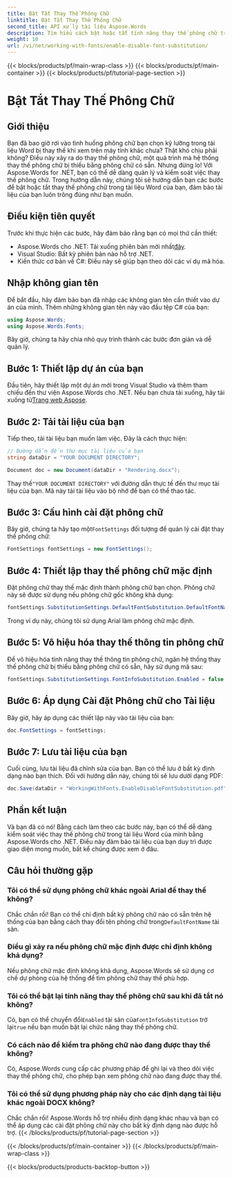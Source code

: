 ```yaml
---
title: Bật Tắt Thay Thế Phông Chữ
linktitle: Bật Tắt Thay Thế Phông Chữ
second_title: API xử lý tài liệu Aspose.Words
description: Tìm hiểu cách bật hoặc tắt tính năng thay thế phông chữ trong tài liệu Word bằng Aspose.Words cho .NET. Đảm bảo tài liệu của bạn trông nhất quán trên mọi nền tảng.
weight: 10
url: /vi/net/working-with-fonts/enable-disable-font-substitution/
---
```


{{< blocks/products/pf/main-wrap-class >}}
{{< blocks/products/pf/main-container >}}
{{< blocks/products/pf/tutorial-page-section >}}

# Bật Tắt Thay Thế Phông Chữ

## Giới thiệu

Bạn đã bao giờ rơi vào tình huống phông chữ bạn chọn kỹ lưỡng trong tài liệu Word bị thay thế khi xem trên máy tính khác chưa? Thật khó chịu phải không? Điều này xảy ra do thay thế phông chữ, một quá trình mà hệ thống thay thế phông chữ bị thiếu bằng phông chữ có sẵn. Nhưng đừng lo! Với Aspose.Words for .NET, bạn có thể dễ dàng quản lý và kiểm soát việc thay thế phông chữ. Trong hướng dẫn này, chúng tôi sẽ hướng dẫn bạn các bước để bật hoặc tắt thay thế phông chữ trong tài liệu Word của bạn, đảm bảo tài liệu của bạn luôn trông đúng như bạn muốn.

## Điều kiện tiên quyết

Trước khi thực hiện các bước, hãy đảm bảo rằng bạn có mọi thứ cần thiết:

-  Aspose.Words cho .NET: Tải xuống phiên bản mới nhất[đây](https://releases.aspose.com/words/net/).
- Visual Studio: Bất kỳ phiên bản nào hỗ trợ .NET.
- Kiến thức cơ bản về C#: Điều này sẽ giúp bạn theo dõi các ví dụ mã hóa.

## Nhập không gian tên

Để bắt đầu, hãy đảm bảo bạn đã nhập các không gian tên cần thiết vào dự án của mình. Thêm những không gian tên này vào đầu tệp C# của bạn:

```csharp
using Aspose.Words;
using Aspose.Words.Fonts;
```

Bây giờ, chúng ta hãy chia nhỏ quy trình thành các bước đơn giản và dễ quản lý.

## Bước 1: Thiết lập dự án của bạn

Đầu tiên, hãy thiết lập một dự án mới trong Visual Studio và thêm tham chiếu đến thư viện Aspose.Words cho .NET. Nếu bạn chưa tải xuống, hãy tải xuống từ[Trang web Aspose](https://releases.aspose.com/words/net/).

## Bước 2: Tải tài liệu của bạn

Tiếp theo, tải tài liệu bạn muốn làm việc. Đây là cách thực hiện:

```csharp
// Đường dẫn đến thư mục tài liệu của bạn
string dataDir = "YOUR DOCUMENT DIRECTORY";

Document doc = new Document(dataDir + "Rendering.docx");
```

 Thay thế`"YOUR DOCUMENT DIRECTORY"` với đường dẫn thực tế đến thư mục tài liệu của bạn. Mã này tải tài liệu vào bộ nhớ để bạn có thể thao tác.

## Bước 3: Cấu hình cài đặt phông chữ

 Bây giờ, chúng ta hãy tạo một`FontSettings` đối tượng để quản lý cài đặt thay thế phông chữ:

```csharp
FontSettings fontSettings = new FontSettings();
```

## Bước 4: Thiết lập thay thế phông chữ mặc định

Đặt phông chữ thay thế mặc định thành phông chữ bạn chọn. Phông chữ này sẽ được sử dụng nếu phông chữ gốc không khả dụng:

```csharp
fontSettings.SubstitutionSettings.DefaultFontSubstitution.DefaultFontName = "Arial";
```

Trong ví dụ này, chúng tôi sử dụng Arial làm phông chữ mặc định.

## Bước 5: Vô hiệu hóa thay thế thông tin phông chữ

Để vô hiệu hóa tính năng thay thế thông tin phông chữ, ngăn hệ thống thay thế phông chữ bị thiếu bằng phông chữ có sẵn, hãy sử dụng mã sau:

```csharp
fontSettings.SubstitutionSettings.FontInfoSubstitution.Enabled = false;
```

## Bước 6: Áp dụng Cài đặt Phông chữ cho Tài liệu

Bây giờ, hãy áp dụng các thiết lập này vào tài liệu của bạn:

```csharp
doc.FontSettings = fontSettings;
```

## Bước 7: Lưu tài liệu của bạn

Cuối cùng, lưu tài liệu đã chỉnh sửa của bạn. Bạn có thể lưu ở bất kỳ định dạng nào bạn thích. Đối với hướng dẫn này, chúng tôi sẽ lưu dưới dạng PDF:

```csharp
doc.Save(dataDir + "WorkingWithFonts.EnableDisableFontSubstitution.pdf");
```

## Phần kết luận

Và bạn đã có nó! Bằng cách làm theo các bước này, bạn có thể dễ dàng kiểm soát việc thay thế phông chữ trong tài liệu Word của mình bằng Aspose.Words cho .NET. Điều này đảm bảo tài liệu của bạn duy trì được giao diện mong muốn, bất kể chúng được xem ở đâu.

## Câu hỏi thường gặp

### Tôi có thể sử dụng phông chữ khác ngoài Arial để thay thế không?

 Chắc chắn rồi! Bạn có thể chỉ định bất kỳ phông chữ nào có sẵn trên hệ thống của bạn bằng cách thay đổi tên phông chữ trong`DefaultFontName` tài sản.

### Điều gì xảy ra nếu phông chữ mặc định được chỉ định không khả dụng?

Nếu phông chữ mặc định không khả dụng, Aspose.Words sẽ sử dụng cơ chế dự phòng của hệ thống để tìm phông chữ thay thế phù hợp.

### Tôi có thể bật lại tính năng thay thế phông chữ sau khi đã tắt nó không?

 Có, bạn có thể chuyển đổi`Enabled` tài sản của`FontInfoSubstitution` trở lại`true` nếu bạn muốn bật lại chức năng thay thế phông chữ.

### Có cách nào để kiểm tra phông chữ nào đang được thay thế không?

Có, Aspose.Words cung cấp các phương pháp để ghi lại và theo dõi việc thay thế phông chữ, cho phép bạn xem phông chữ nào đang được thay thế.

### Tôi có thể sử dụng phương pháp này cho các định dạng tài liệu khác ngoài DOCX không?

Chắc chắn rồi! Aspose.Words hỗ trợ nhiều định dạng khác nhau và bạn có thể áp dụng các cài đặt phông chữ này cho bất kỳ định dạng nào được hỗ trợ.
{{< /blocks/products/pf/tutorial-page-section >}}

{{< /blocks/products/pf/main-container >}}
{{< /blocks/products/pf/main-wrap-class >}}

{{< blocks/products/products-backtop-button >}}
